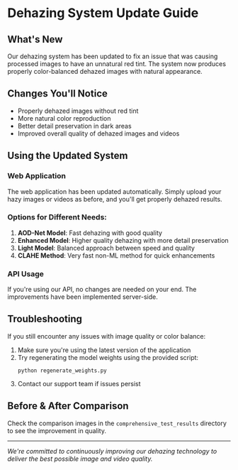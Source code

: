 # Dehazing System Update Guide

## What's New
Our dehazing system has been updated to fix an issue that was causing processed images to have an unnatural red tint. The system now produces properly color-balanced dehazed images with natural appearance.

## Changes You'll Notice
- Properly dehazed images without red tint
- More natural color reproduction
- Better detail preservation in dark areas
- Improved overall quality of dehazed images and videos

## Using the Updated System

### Web Application
The web application has been updated automatically. Simply upload your hazy images or videos as before, and you'll get properly dehazed results.

### Options for Different Needs:
1. **AOD-Net Model**: Fast dehazing with good quality
2. **Enhanced Model**: Higher quality dehazing with more detail preservation
3. **Light Model**: Balanced approach between speed and quality
4. **CLAHE Method**: Very fast non-ML method for quick enhancements

### API Usage
If you're using our API, no changes are needed on your end. The improvements have been implemented server-side.

## Troubleshooting
If you still encounter any issues with image quality or color balance:
1. Make sure you're using the latest version of the application
2. Try regenerating the model weights using the provided script:
   ```
   python regenerate_weights.py
   ```
3. Contact our support team if issues persist

## Before & After Comparison
Check the comparison images in the `comprehensive_test_results` directory to see the improvement in quality.

---

*We're committed to continuously improving our dehazing technology to deliver the best possible image and video quality.*
